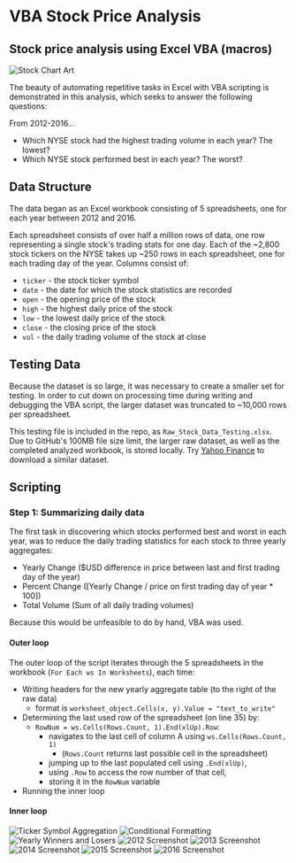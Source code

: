 # VBA Stock Price Analysis
## Stock price analysis using Excel VBA (macros)

![Stock Chart Art](Images/stock_chart_art.png)

The beauty of automating repetitive tasks in Excel with VBA scripting is demonstrated in this analysis, which seeks to answer the following questions:

From 2012-2016...
* Which NYSE stock had the highest trading volume in each year? The lowest?
* Which NYSE stock performed best in each year? The worst?

## Data Structure
The data began as an Excel workbook consisting of 5 spreadsheets, one for each year between 2012 and 2016.

Each spreadsheet consists of over half a million rows of data, one row representing a single stock's trading stats for one day. Each of the ~2,800 stock tickers on the NYSE takes up ~250 rows in each spreadsheet, one for each trading day of the year. Columns consist of:
* `ticker` - the stock ticker symbol
* `date` - the date for which the stock statistics are recorded
* `open` - the opening price of the stock
* `high` - the highest daily price of the stock
* `low` - the lowest daily price of the stock
* `close` - the closing price of the stock
* `vol` - the daily trading volume of the stock at close

## Testing Data
Because the dataset is so large, it was necessary to create a smaller set for testing. In order to cut down on processing time during writing and debugging the VBA script, the larger dataset was truncated to ~10,000 rows per spreadsheet.

This testing file is included in the repo, as `Raw_Stock_Data_Testing.xlsx`. Due to GitHub's 100MB file size limit, the larger raw dataset, as well as the completed analyzed workbook, is stored locally. Try [Yahoo Finance](https://finance.yahoo.com/) to download a similar dataset.

## Scripting
### Step 1: Summarizing daily data
The first task in discovering which stocks performed best and worst in each year, was to reduce the daily trading statistics for each stock to three yearly aggregates:
* Yearly Change ($USD difference in price between last and first trading day of the year)
* Percent Change ([Yearly Change / price on first trading day of year * 100])
* Total Volume (Sum of all daily trading volumes)

Because this would be unfeasible to do by hand, VBA was used. 

#### Outer loop
The outer loop of the script iterates through the 5 spreadsheets in the workbook (`For Each ws In Worksheets`), each time:
* Writing headers for the new yearly aggregate table (to the right of the raw data)
    * format is `worksheet_object.Cells(x, y).Value = "text_to_write"`
* Determining the last used row of the spreadsheet (on line 35) by:
    * `RowNum = ws.Cells(Rows.Count, 1).End(xlUp).Row`:
        * navigates to the last cell of column A using `ws.Cells(Rows.Count, 1)` 
            * (`Rows.Count` returns last possible cell in the spreadsheet)
        * jumping up to the last populated cell using `.End(xlUp)`,
        * using `.Row` to access the row number of that cell, 
        * storing it in the `RowNum` variable
* Running the inner loop

#### Inner loop


![Ticker Symbol Aggregation](Images/ticker_symbols.png)
![Conditional Formatting](Images/conditional_formatting.png)
![Yearly Winners and Losers](Images/yearly_winners.png)
![2012 Screenshot](Images/2012_analysis_screenshot.png)
![2013 Screenshot](Images/2013_analysis_screenshot.png)
![2014 Screenshot](Images/2014_analysis_screenshot.png)
![2015 Screenshot](Images/2015_analysis_screenshot.png)
![2016 Screenshot](Images/2016_analysis_screenshot.png)


